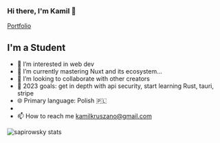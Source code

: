 ### Hi there, I'm Kamil 👋

[Portfolio](https://kamilkruszona.dev/)

## I'm a Student

- 👀 I’m interested in web dev
- 🌱 I’m currently mastering Nuxt and its ecosystem...
- 💞️ I’m looking to collaborate with other creators
- 🥅 2023 goals: get in depth with api security, start learning Rust, tauri, stripe
- 🌐 Primary language: Polish 🇵🇱
-
- 📫 How to reach me kamilkruszano@gmail.com

![sapirowsky stats](https://github-readme-stats.vercel.app/api?username=anuraghazra&show_icons=true&theme=radical)



[website]: https://localhost
<!---
sapirowsky/sapirowsky is a ✨ special ✨ repository because its `README.md` (this file) appears on your GitHub profile.
You can click the Preview link to take a look at your changes.
--->
